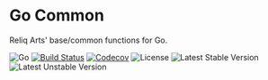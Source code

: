 # Go Common

Reliq Arts' base/common functions for Go.

![Go](https://img.shields.io/github/go-mod/go-version/reliqarts/go-common?style=flat)
[![Build Status](https://github.com/reliqarts/go-common/workflows/CI/badge.svg)](https://github.com/reliqarts/go-common/actions?query=workflow:CI)
[![Codecov](https://img.shields.io/codecov/c/github/reliqarts/go-common.svg?style=flat)](https://codecov.io/gh/reliqarts/go-common)
![License](https://poser.pugx.org/reliqarts/go-common/license?format=flat)
![Latest Stable Version](https://poser.pugx.org/reliqarts/go-common/version?format=flat)
![Latest Unstable Version](https://poser.pugx.org/reliqarts/go-common/v/unstable?format=flat)

&nbsp;